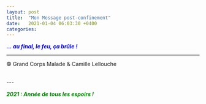```yaml
---
layout: post
title:  "Mon Message post-confinement"
date:   2021-01-04 06:03:30 +0400
categories: 
---
```

<!---

<br/>
<span style="color: blue">***Masqué ou non !***</span>
<span style="color: green">***... avec ou sans Masque !***</span>
<br/>

--->


<span style="color: blue">***... au final, le feu, ça brûle !***</span>
<br/>


---
&copy;  Grand Corps Malade & Camille Lellouche

<br>
---


<span style="color: green">***2021 : Année de tous les espoirs !***</span>


<!---
<span style="color: red">***L'île de la Réunion privée de liberté par les autorités pour le réveillon du 31/12/2020. Hélico et forces de l'ordre en nombre : tous les moyens sont déployés. Incompréhensible !***</span>
<br/>
<span style="color: green">***Pour autant, il ne faut pas oublier le crépuscule de cette année 2020 !***</span>
![Coucher de soleil du 31/12/2020]({{ site.url }}/img/coucher.jpg)

<br/>

--->